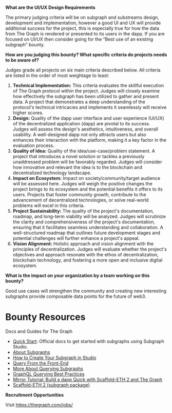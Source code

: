 **What are the UI/UX Design Requirements**

The primary judging criteria will be on subgraph and substreams design, development and implementation, however a good UI and UX will provide additional success for the project, this is especially true for how the data from The Graph is rendered or presented to its users in the dapp. If you are focused on UI/UX then consider going for the “Best use of an existing subgraph” bounty.

**How are you judging this bounty? What specific criteria do projects needs to be aware of?**

Judges grade all projects on six main criteria described below. All criteria are listed in the order of most weightage to least:

1. **Technical Implementation:** This criteria evaluates the skillful execution of The Graph protocol within the project. Judges will closely examine how effectively the subgraph has been utilized to gather and present data. A project that demonstrates a deep understanding of the protocol's technical intricacies and implements it seamlessly will receive higher scores.
2. **Design:** Quality of the dapp user interface and user experience (UI/UX) of the decentralized application (dapp) are pivotal to its success. Judges will assess the design's aesthetics, intuitiveness, and overall usability. A well-designed dapp not only attracts users but also enhances their interaction with the platform, making it a key factor in the evaluation process.
3. **Quality of Idea:** Quality of the idea/use-case/problem statement. A project that introduces a novel solution or tackles a previously unaddressed problem will be favorably regarded. Judges will consider how innovative and relevant the idea is to the blockchain and decentralized technology landscape.
4. **Impact on Ecosystem:** Impact on society/community/target audience will be assessed here. Judges will weigh the positive changes the project brings to its ecosystem and the potential benefits it offers to its users. Projects that foster community growth, contribute to the advancement of decentralized technologies, or solve real-world problems will excel in this criteria.
5. **Project Sustainability:** The quality of the project's documentation, roadmap, and long-term viability will be analyzed. Judges will scrutinize the clarity and comprehensiveness of the project's documentation, ensuring that it facilitates seamless understanding and collaboration. A well-structured roadmap that outlines future development stages and potential challenges will further enhance a project's appeal.
6. **Vision Alignment:** Holistic approach and vision alignment with the principles of decentralization. Judges will evaluate whether the project's objectives and approach resonate with the ethos of decentralization, blockchain technology, and fostering a more open and inclusive digital ecosystem.

**What is the impact on your organization by a team working on this bounty?**

Good use cases will strengthen the community and creating new interesting subgraphs provide composable data points for the future of web3.

# **Bounty Resources**

Docs and Guides for The Graph

- [Quick Start](https://thegraph.com/docs/en/cookbook/quick-start/): Official docs to get started with subgraphs using Subgraph Studio.
- [About Subgraphs](https://thegraph.com/docs/en/developing/creating-a-subgraph/)
- [How to Create Your Subgraph in Studio](https://thegraph.com/docs/en/deploying/subgraph-studio/#how-to-create-your-subgraph-in-subgraph-studio)
- [Query From the Front-End](https://thegraph.com/docs/en/querying/querying-from-an-application/)
- [More About Querying Subgraphs](https://thegraph.com/docs/en/querying/querying-the-graph/)
- [GraphQL Querying Best Practices](https://thegraph.com/docs/en/querying/querying-best-practices/)
- [Mirror Tutorial: Build a dapp Quick with Scaffold-ETH 2 and The Graph](https://mirror.xyz/cryptomastery.eth/uGHEHnskoVwX-mWjAiidXfGt6QowCoKl_yX4okwZc0E)
- [Scaffold-ETH 2 (subgraph package)](https://github.com/scaffold-eth/scaffold-eth-2/tree/subgraph-package)

**Recruitment Opportunities**

Visit https://thegraph.com/jobs/